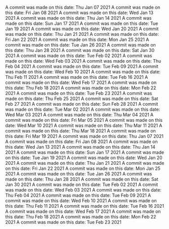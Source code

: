 A commit was made on this date: Thu Jan 07 2021
A commit was made on this date: Fri Jan 08 2021
A commit was made on this date: Wed Jan 13 2021
A commit was made on this date: Thu Jan 14 2021
A commit was made on this date: Sun Jan 17 2021
A commit was made on this date: Tue Jan 19 2021
A commit was made on this date: Wed Jan 20 2021
A commit was made on this date: Thu Jan 21 2021
A commit was made on this date: Fri Jan 22 2021
A commit was made on this date: Mon Jan 25 2021
A commit was made on this date: Tue Jan 26 2021
A commit was made on this date: Thu Jan 28 2021
A commit was made on this date: Sat Jan 30 2021
A commit was made on this date: Tue Feb 02 2021
A commit was made on this date: Wed Feb 03 2021
A commit was made on this date: Thu Feb 04 2021
A commit was made on this date: Tue Feb 09 2021
A commit was made on this date: Wed Feb 10 2021
A commit was made on this date: Thu Feb 11 2021
A commit was made on this date: Tue Feb 16 2021
A commit was made on this date: Wed Feb 17 2021
A commit was made on this date: Thu Feb 18 2021
A commit was made on this date: Mon Feb 22 2021
A commit was made on this date: Tue Feb 23 2021
A commit was made on this date: Thu Feb 25 2021
A commit was made on this date: Sat Feb 27 2021
A commit was made on this date: Sun Feb 28 2021
A commit was made on this date: Tue Mar 02 2021
A commit was made on this date: Wed Mar 03 2021
A commit was made on this date: Thu Mar 04 2021
A commit was made on this date: Fri Mar 05 2021
A commit was made on this date: Wed Mar 10 2021
A commit was made on this date: Thu Mar 11 2021
A commit was made on this date: Thu Mar 18 2021
A commit was made on this date: Fri Mar 19 2021
A commit was made on this date: Thu Jan 07 2021
A commit was made on this date: Fri Jan 08 2021
A commit was made on this date: Wed Jan 13 2021
A commit was made on this date: Thu Jan 14 2021
A commit was made on this date: Sun Jan 17 2021
A commit was made on this date: Tue Jan 19 2021
A commit was made on this date: Wed Jan 20 2021
A commit was made on this date: Thu Jan 21 2021
A commit was made on this date: Fri Jan 22 2021
A commit was made on this date: Mon Jan 25 2021
A commit was made on this date: Tue Jan 26 2021
A commit was made on this date: Thu Jan 28 2021
A commit was made on this date: Sat Jan 30 2021
A commit was made on this date: Tue Feb 02 2021
A commit was made on this date: Wed Feb 03 2021
A commit was made on this date: Thu Feb 04 2021
A commit was made on this date: Tue Feb 09 2021
A commit was made on this date: Wed Feb 10 2021
A commit was made on this date: Thu Feb 11 2021
A commit was made on this date: Tue Feb 16 2021
A commit was made on this date: Wed Feb 17 2021
A commit was made on this date: Thu Feb 18 2021
A commit was made on this date: Mon Feb 22 2021
A commit was made on this date: Tue Feb 23 2021
